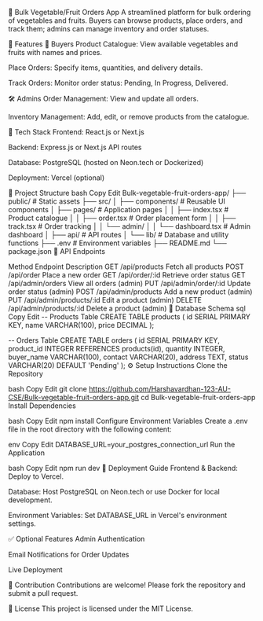 🥦 Bulk Vegetable/Fruit Orders App
A streamlined platform for bulk ordering of vegetables and fruits. Buyers can browse products, place orders, and track them; admins can manage inventory and order statuses.​

🚀 Features
👤 Buyers
Product Catalogue: View available vegetables and fruits with names and prices.

Place Orders: Specify items, quantities, and delivery details.

Track Orders: Monitor order status: Pending, In Progress, Delivered.​

🛠️ Admins
Order Management: View and update all orders.

Inventory Management: Add, edit, or remove products from the catalogue.​

🧱 Tech Stack
Frontend: React.js or Next.js

Backend: Express.js or Next.js API routes

Database: PostgreSQL (hosted on Neon.tech or Dockerized)

Deployment: Vercel (optional)​

📁 Project Structure
bash
Copy
Edit
Bulk-vegetable-fruit-orders-app/
├── public/                  # Static assets
├── src/
│   ├── components/          # Reusable UI components
│   ├── pages/               # Application pages
│   │   ├── index.tsx        # Product catalogue
│   │   ├── order.tsx        # Order placement form
│   │   ├── track.tsx        # Order tracking
│   │   └── admin/
│   │       └── dashboard.tsx # Admin dashboard
│   ├── api/                 # API routes
│   └── lib/                 # Database and utility functions
├── .env                     # Environment variables
├── README.md
└── package.json
🔌 API Endpoints

Method	Endpoint	Description
GET	/api/products	Fetch all products
POST	/api/order	Place a new order
GET	/api/order/:id	Retrieve order status
GET	/api/admin/orders	View all orders (admin)
PUT	/api/admin/order/:id	Update order status (admin)
POST	/api/admin/products	Add a new product (admin)
PUT	/api/admin/products/:id	Edit a product (admin)
DELETE	/api/admin/products/:id	Delete a product (admin)
🌱 Database Schema
sql
Copy
Edit
-- Products Table
CREATE TABLE products (
  id SERIAL PRIMARY KEY,
  name VARCHAR(100),
  price DECIMAL
);

-- Orders Table
CREATE TABLE orders (
  id SERIAL PRIMARY KEY,
  product_id INTEGER REFERENCES products(id),
  quantity INTEGER,
  buyer_name VARCHAR(100),
  contact VARCHAR(20),
  address TEXT,
  status VARCHAR(20) DEFAULT 'Pending'
);
⚙️ Setup Instructions
Clone the Repository

bash
Copy
Edit
git clone https://github.com/Harshavardhan-123-AU-CSE/Bulk-vegetable-fruit-orders-app.git
cd Bulk-vegetable-fruit-orders-app
Install Dependencies

bash
Copy
Edit
npm install
Configure Environment Variables Create a .env file in the root directory with the following content:

env
Copy
Edit
DATABASE_URL=your_postgres_connection_url
Run the Application

bash
Copy
Edit
npm run dev
🚀 Deployment Guide
Frontend & Backend: Deploy to Vercel.

Database: Host PostgreSQL on Neon.tech or use Docker for local development.

Environment Variables: Set DATABASE_URL in Vercel's environment settings.​

✅ Optional Features
 Admin Authentication

 Email Notifications for Order Updates

 Live Deployment​

🤝 Contribution
Contributions are welcome! Please fork the repository and submit a pull request.​

📄 License
This project is licensed under the MIT License.​

